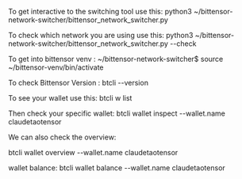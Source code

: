 To get interactive to the switching tool use this: 
python3 ~/bittensor-network-switcher/bittensor_network_switcher.py


To check which network you are using use this: 
python3 ~/bittensor-network-switcher/bittensor_network_switcher.py --check

To get into bittensor venv :
~/bittensor-network-switcher$ source ~/bittensor-venv/bin/activate

To check Bittensor Version : btcli --version

To see your wallet use this: btcli w list

Then check your specific wallet:
btcli wallet inspect --wallet.name claudetaotensor

We can also check the overview:

btcli wallet overview --wallet.name claudetaotensor

wallet balance:
btcli wallet balance --wallet.name claudetaotensor


